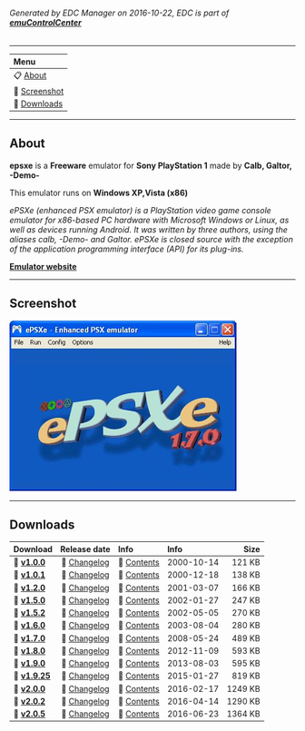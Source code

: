###### Generated by EDC Manager on 2016-10-22, EDC is part of [**emuControlCenter**](https://github.com/PhoenixInteractiveNL/emuControlCenter/wiki)
***
| **Menu** |
|:---------|
| :clipboard: [About](#about) |
| :sunrise: [Screenshot](#screenshot) |
| :floppy_disk: [Downloads](#downloads) |
***
## About
**epsxe** is a **Freeware** emulator for **Sony PlayStation 1** made by **Calb, Galtor, -Demo-**

This emulator runs on **Windows XP,Vista (x86)**

_ePSXe (enhanced PSX emulator) is a PlayStation video game console emulator for x86-based PC hardware with Microsoft Windows or Linux, as well as devices running Android. It was written by three authors, using the aliases calb, -Demo- and Galtor. ePSXe is closed source with the exception of the application programming interface (API) for its plug-ins._

[**Emulator website**](http://www.epsxe.com/)
***
## Screenshot
![](https://raw.githubusercontent.com/PhoenixInteractiveNL/edc-masterhook/master/downloadhooks/epsxe/epsxe_screen.jpg)
***
## Downloads
| Download | Release date  | Info       | Info       | Size       |
|:---------|:-------------:|:-----------|:-----------|-----------:|
| :floppy_disk: [**v1.0.0**](https://github.com/PhoenixInteractiveNL/edc-repo0001/raw/master/epsxe/1.0.0.7z) | :page_facing_up: [Changelog](https://github.com/PhoenixInteractiveNL/edc-repo0001/raw/master/epsxe/1.0.0_changelog.txt) | :mag_right: [Contents](https://github.com/PhoenixInteractiveNL/edc-repo0001/raw/master/epsxe/1.0.0_contents.txt) | 2000-10-14 | 121 KB |
| :floppy_disk: [**v1.0.1**](https://github.com/PhoenixInteractiveNL/edc-repo0001/raw/master/epsxe/1.0.1.7z) | :page_facing_up: [Changelog](https://github.com/PhoenixInteractiveNL/edc-repo0001/raw/master/epsxe/1.0.1_changelog.txt) | :mag_right: [Contents](https://github.com/PhoenixInteractiveNL/edc-repo0001/raw/master/epsxe/1.0.1_contents.txt) | 2000-12-18 | 138 KB |
| :floppy_disk: [**v1.2.0**](https://github.com/PhoenixInteractiveNL/edc-repo0001/raw/master/epsxe/1.2.0.7z) | :page_facing_up: [Changelog](https://github.com/PhoenixInteractiveNL/edc-repo0001/raw/master/epsxe/1.2.0_changelog.txt) | :mag_right: [Contents](https://github.com/PhoenixInteractiveNL/edc-repo0001/raw/master/epsxe/1.2.0_contents.txt) | 2001-03-07 | 166 KB |
| :floppy_disk: [**v1.5.0**](https://github.com/PhoenixInteractiveNL/edc-repo0001/raw/master/epsxe/1.5.0.7z) | :page_facing_up: [Changelog](https://github.com/PhoenixInteractiveNL/edc-repo0001/raw/master/epsxe/1.5.0_changelog.txt) | :mag_right: [Contents](https://github.com/PhoenixInteractiveNL/edc-repo0001/raw/master/epsxe/1.5.0_contents.txt) | 2002-01-27 | 247 KB |
| :floppy_disk: [**v1.5.2**](https://github.com/PhoenixInteractiveNL/edc-repo0001/raw/master/epsxe/1.5.2.7z) | :page_facing_up: [Changelog](https://github.com/PhoenixInteractiveNL/edc-repo0001/raw/master/epsxe/1.5.2_changelog.txt) | :mag_right: [Contents](https://github.com/PhoenixInteractiveNL/edc-repo0001/raw/master/epsxe/1.5.2_contents.txt) | 2002-05-05 | 270 KB |
| :floppy_disk: [**v1.6.0**](https://github.com/PhoenixInteractiveNL/edc-repo0001/raw/master/epsxe/1.6.0.7z) | :page_facing_up: [Changelog](https://github.com/PhoenixInteractiveNL/edc-repo0001/raw/master/epsxe/1.6.0_changelog.txt) | :mag_right: [Contents](https://github.com/PhoenixInteractiveNL/edc-repo0001/raw/master/epsxe/1.6.0_contents.txt) | 2003-08-04 | 280 KB |
| :floppy_disk: [**v1.7.0**](https://github.com/PhoenixInteractiveNL/edc-repo0001/raw/master/epsxe/1.7.0.7z) | :page_facing_up: [Changelog](https://github.com/PhoenixInteractiveNL/edc-repo0001/raw/master/epsxe/1.7.0_changelog.txt) | :mag_right: [Contents](https://github.com/PhoenixInteractiveNL/edc-repo0001/raw/master/epsxe/1.7.0_contents.txt) | 2008-05-24 | 489 KB |
| :floppy_disk: [**v1.8.0**](https://github.com/PhoenixInteractiveNL/edc-repo0001/raw/master/epsxe/1.8.0.7z) | :page_facing_up: [Changelog](https://github.com/PhoenixInteractiveNL/edc-repo0001/raw/master/epsxe/1.8.0_changelog.txt) | :mag_right: [Contents](https://github.com/PhoenixInteractiveNL/edc-repo0001/raw/master/epsxe/1.8.0_contents.txt) | 2012-11-09 | 593 KB |
| :floppy_disk: [**v1.9.0**](https://github.com/PhoenixInteractiveNL/edc-repo0001/raw/master/epsxe/1.9.0.7z) | :page_facing_up: [Changelog](https://github.com/PhoenixInteractiveNL/edc-repo0001/raw/master/epsxe/1.9.0_changelog.txt) | :mag_right: [Contents](https://github.com/PhoenixInteractiveNL/edc-repo0001/raw/master/epsxe/1.9.0_contents.txt) | 2013-08-03 | 595 KB |
| :floppy_disk: [**v1.9.25**](https://github.com/PhoenixInteractiveNL/edc-repo0001/raw/master/epsxe/1.9.25.7z) | :page_facing_up: [Changelog](https://github.com/PhoenixInteractiveNL/edc-repo0001/raw/master/epsxe/1.9.25_changelog.txt) | :mag_right: [Contents](https://github.com/PhoenixInteractiveNL/edc-repo0001/raw/master/epsxe/1.9.25_contents.txt) | 2015-01-27 | 819 KB |
| :floppy_disk: [**v2.0.0**](https://github.com/PhoenixInteractiveNL/edc-repo0001/raw/master/epsxe/2.0.0.7z) | :page_facing_up: [Changelog](https://github.com/PhoenixInteractiveNL/edc-repo0001/raw/master/epsxe/2.0.0_changelog.txt) | :mag_right: [Contents](https://github.com/PhoenixInteractiveNL/edc-repo0001/raw/master/epsxe/2.0.0_contents.txt) | 2016-02-17 | 1249 KB |
| :floppy_disk: [**v2.0.2**](https://github.com/PhoenixInteractiveNL/edc-repo0001/raw/master/epsxe/2.0.2.7z) | :page_facing_up: [Changelog](https://github.com/PhoenixInteractiveNL/edc-repo0001/raw/master/epsxe/2.0.2_changelog.txt) | :mag_right: [Contents](https://github.com/PhoenixInteractiveNL/edc-repo0001/raw/master/epsxe/2.0.2_contents.txt) | 2016-04-14 | 1290 KB |
| :floppy_disk: [**v2.0.5**](https://github.com/PhoenixInteractiveNL/edc-repo0001/raw/master/epsxe/2.0.5.7z) | :page_facing_up: [Changelog](https://github.com/PhoenixInteractiveNL/edc-repo0001/raw/master/epsxe/2.0.5_changelog.txt) | :mag_right: [Contents](https://github.com/PhoenixInteractiveNL/edc-repo0001/raw/master/epsxe/2.0.5_contents.txt) | 2016-06-23 | 1364 KB |
